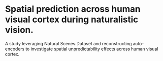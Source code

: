 # Spatial prediction across human visual cortex during naturalistic vision.

A study leveraging Natural Scenes Dataset and reconstructing auto-encoders to investigate spatial unpredictability effects across human visual cortex. 
